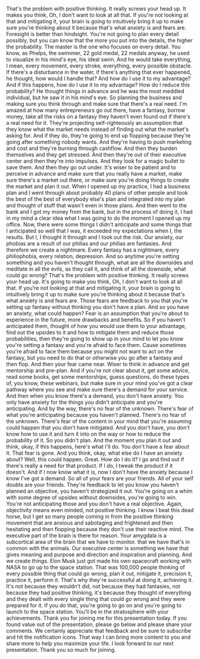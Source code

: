  That's the problem with positive thinking. It really screws your head up. It makes you think, Oh, I don't want to look at all that. If you're not looking at that and mitigating it, your brain is going to intuitively bring it up to make sure you're thinking about it because that's what anxiety is and fears are. Foresight is better than hindsight. You're not going to plan every detail possibly, but you can know that the more you put into the details, the higher the probability. The master is the one who focuses on every detail. You know, as Phelps, the swimmer, 22 gold medal, 22 medals anyway, he used to visualize in his mind's eye, his ideal swim. And he would take everything, I mean, every movement, every stroke, everything, every possible obstacle. If there's a disturbance in the water, if there's anything that ever happened, he thought, how would I handle that? And how do I use it to my advantage? And if this happens, how do I use it to my advantage? How do I reduce this probability? He thought things in advance and he was the most meddled individual, but he saw it in his mind's eye. So planning the business and making sure you think through and make sure that there's a real need. I'm amazed at how many entrepreneurs go out there, have a fantasy, borrow money, take all the risks on a fantasy they haven't even found out if there's a real need for it. They're projecting self-righteously an assumption that they know what the market needs instead of finding out what the market's asking for. And if they do, they're going to end up flopping because they're going after something nobody wants. And they're having to push marketing and cost and they're burning through cashflow. And then they burden themselves and they get stressed. And then they're out of their executive center and then they're into impulses. And they look for a magic bullet to save them. And then they go out under. It's wiser to be patient and to perceive in advance and make sure that you really have a market, make sure there's a market out there, or make sure you're doing things to create the market and plan it out. When I opened up my practice, I had a business plan and I went through about probably 40 plans of other people and took the best of the best of everybody else's plan and integrated into my plan and thought of stuff that wasn't even in those plans. And then went to the bank and I got my money from the bank, but in the process of doing it, I had in my mind a clear idea what I was going to do the moment I opened up my office. Now, there were some things I didn't anticipate and some things that I anticipated so well that I was, it exceeded my expectations when I, the results. But I, I thought it through and I took out the risk. Our anxiety, our phobias are a result of our philias and our philias are fantasies. And therefore we create a nightmare. Every fantasy has a nightmare, every philiophobia, every relation, depression. And so anytime you're setting something and you haven't thought through, what are all the downsides and meditate in all the evils, as they call it, and think of all the downside, what could go wrong? That's the problem with positive thinking. It really screws your head up. It's going to make you think, Oh, I don't want to look at all that. If you're not looking at that and mitigating it, your brain is going to intuitively bring it up to make sure you're thinking about it because that's what anxiety is and fears are. Those fears are feedback to you that you're setting up fantasy without thinking you don't have a plan. And so you have an anxiety, what could happen? Fear is an assumption that you're about to experience in the future, more drawbacks and benefits. So if you haven't anticipated them, thought of how you would use them to your advantage, find out the upsides to it and how to mitigate them and reduce those probabilities, then they're going to show up in your mind to let you know you're setting a fantasy and you're afraid to face them. Cause sometimes you're afraid to face them because you might not want to act on the fantasy, but you need to do that or otherwise you go after a fantasy and then flop. And then your fear came near. Wiser to think in advance and get mentorship and pre-plan. And if you're not clear about it, get some advice, read some books, get some mentorships, guess questions, do these types of, you know, these webinars, but make sure in your mind you've got a clear pathway where you see and make sure there's a demand for your service. And then when you know there's a demand, you don't have anxiety. You only have anxiety for the things you didn't anticipate and you're anticipating. And by the way, there's no fear of the unknown. There's fear of what you're anticipating because you haven't planned. There's no fear of the unknown. There's fear of the content in your mind that you're assuming could happen that you don't have mitigated. And you don't have, you don't know how to use it and turn it into on the way or how to reduce the probability of it. So you didn't plan. And the moment you plan it out and think, okay, if this happens, here's what I'll do. You don't have a fear about it. That fear is gone. And you think, okay, what else do I have an anxiety about? Well, this could happen. Great. How do I do it? I go and find out if there's really a need for that product. If I do, I tweak the product if it doesn't. And if I now know what it is, now I don't have the anxiety because I know I've got a demand. So all of your fears are your friends. All of your self doubts are your friends. They're feedback to let you know you haven't planned an objective, you haven't strategized it out. You're going on a whim with some degree of upsides without downsides, you're going to win. You're not anticipating those and you don't have a real objective. Again, objectivity means even minded, not positive thinking. I know I beat this dead horse, but I get so many people coming in from the positive thinking movement that are anxious and sabotaging and frightened and then hesitating and then flopping because they don't use their reactive mind. The executive part of the brain is there for reason. Your amygdala is a subcortical area of the brain that we have to monitor. that we have that's in common with the animals. Our executive center is something we have that gives meaning and purpose and direction and inspiration and planning. And we create things. Elon Musk just got made his own spacecraft working with NASA to go up to the space station. That was 100,000 people thinking of every possible thing that could go wrong, plan it out, mitigate it, precision it, practice it, perform it. That's why they're successful at doing it, achieving it. It's not because they wouldn't did, not because they had fantasies, not because they had positive thinking, it's because they thought of everything and they dealt with every single thing that could go wrong and they were prepared for it. If you do that, you're going to go on and you're going to launch to the space station. You'll be in the stratosphere with your achievements. Thank you for joining me for this presentation today. If you found value out of the presentation, please go below and please share your comments. We certainly appreciate that feedback and be sure to subscribe and hit the notification icons. That way I can bring more content to you and share more to help you maximize your life. I look forward to our next presentation. Thank you so much for joining.